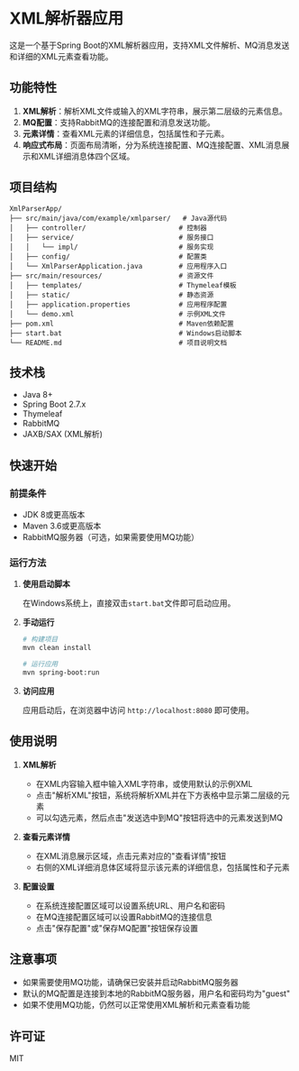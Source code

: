 # XML解析器应用

这是一个基于Spring Boot的XML解析器应用，支持XML文件解析、MQ消息发送和详细的XML元素查看功能。

## 功能特性

1. **XML解析**：解析XML文件或输入的XML字符串，展示第二层级的元素信息。
2. **MQ配置**：支持RabbitMQ的连接配置和消息发送功能。
3. **元素详情**：查看XML元素的详细信息，包括属性和子元素。
4. **响应式布局**：页面布局清晰，分为系统连接配置、MQ连接配置、XML消息展示和XML详细消息体四个区域。

## 项目结构

```
XmlParserApp/
├── src/main/java/com/example/xmlparser/   # Java源代码
│   ├── controller/                       # 控制器
│   ├── service/                          # 服务接口
│   │   └── impl/                         # 服务实现
│   ├── config/                           # 配置类
│   └── XmlParserApplication.java         # 应用程序入口
├── src/main/resources/                   # 资源文件
│   ├── templates/                        # Thymeleaf模板
│   ├── static/                           # 静态资源
│   ├── application.properties            # 应用程序配置
│   └── demo.xml                          # 示例XML文件
├── pom.xml                               # Maven依赖配置
├── start.bat                             # Windows启动脚本
└── README.md                             # 项目说明文档
```

## 技术栈

- Java 8+
- Spring Boot 2.7.x
- Thymeleaf
- RabbitMQ
- JAXB/SAX (XML解析)

## 快速开始

### 前提条件

- JDK 8或更高版本
- Maven 3.6或更高版本
- RabbitMQ服务器（可选，如果需要使用MQ功能）

### 运行方法

1. **使用启动脚本**
   
   在Windows系统上，直接双击`start.bat`文件即可启动应用。

2. **手动运行**
   
   ```bash
   # 构建项目
   mvn clean install
   
   # 运行应用
   mvn spring-boot:run
   ```

3. **访问应用**
   
   应用启动后，在浏览器中访问 `http://localhost:8080` 即可使用。

## 使用说明

1. **XML解析**
   - 在XML内容输入框中输入XML字符串，或使用默认的示例XML
   - 点击"解析XML"按钮，系统将解析XML并在下方表格中显示第二层级的元素
   - 可以勾选元素，然后点击"发送选中到MQ"按钮将选中的元素发送到MQ

2. **查看元素详情**
   - 在XML消息展示区域，点击元素对应的"查看详情"按钮
   - 右侧的XML详细消息体区域将显示该元素的详细信息，包括属性和子元素

3. **配置设置**
   - 在系统连接配置区域可以设置系统URL、用户名和密码
   - 在MQ连接配置区域可以设置RabbitMQ的连接信息
   - 点击"保存配置"或"保存MQ配置"按钮保存设置

## 注意事项

- 如果需要使用MQ功能，请确保已安装并启动RabbitMQ服务器
- 默认的MQ配置是连接到本地的RabbitMQ服务器，用户名和密码均为"guest"
- 如果不使用MQ功能，仍然可以正常使用XML解析和元素查看功能

## 许可证

MIT